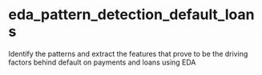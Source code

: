 # eda_pattern_detection_default_loans
Identify the patterns and extract the features that  prove to be the driving factors behind default on payments and loans using EDA
